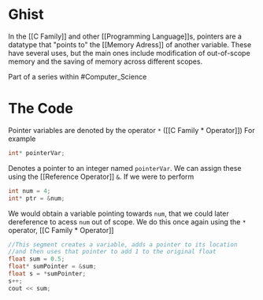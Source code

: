 # Ghist
In the [[C Family]] and other [[Programming Language]]s, pointers are a datatype that "points to" the [[Memory Adress]] of another variable. These have several uses, but the main ones include modification of out-of-scope memory and the saving of memory across different scopes.

Part of a series within #Computer_Science

# The Code
Pointer variables are denoted by the operator ```*``` ([[C Family * Operator]]) For example

```C++
int* pointerVar;
```

Denotes a pointer to an integer named ```pointerVar```. We can assign these using the [[Reference Operator]] `&`. If we were to perform

```C++
int num = 4;
int* ptr = &num;
```

We would obtain a variable pointing towards `num`, that we could later dereference to acess `num` out of scope. We do this once again using the `*` operator, [[C Family * Operator]]

```C++
//This segment creates a variable, adds a pointer to its location
//and then uses that pointer to add 1 to the original float
float sum = 0.5;
float* sumPointer = &sum;
float s = *sumPointer;
s++;
cout << sum;
```